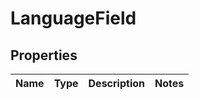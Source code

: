 
# LanguageField

## Properties
Name | Type | Description | Notes
------------ | ------------- | ------------- | -------------



